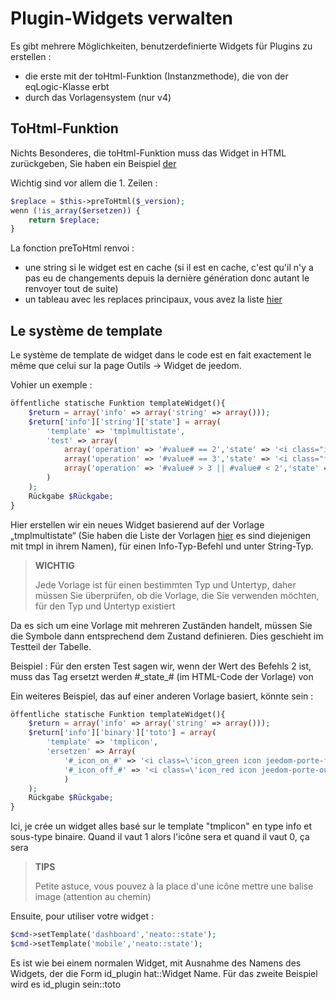 # Plugin-Widgets verwalten

Es gibt mehrere Möglichkeiten, benutzerdefinierte Widgets für Plugins zu erstellen :

- die erste mit der toHtml-Funktion (Instanzmethode), die von der eqLogic-Klasse erbt
- durch das Vorlagensystem (nur v4)

## ToHtml-Funktion

Nichts Besonderes, die toHtml-Funktion muss das Widget in HTML zurückgeben, Sie haben ein Beispiel [der](https://github.com/jeedom/plugin-weather/blob/beta/core/class/weather.class.php#L647)

Wichtig sind vor allem die 1. Zeilen :

````php
$replace = $this->preToHtml($_version);
wenn (!is_array($ersetzen)) {
	return $replace;
}
````

La fonction preToHtml renvoi :

- une string si le widget est en cache (si il est en cache, c'est qu'il n'y a pas eu de changements depuis la dernière génération donc autant le renvoyer tout de suite)
- un tableau avec les replaces principaux, vous avez la liste [hier](https://github.com/jeedom/core/blob/alpha/core/class/eqLogic.class.php#L663)

## Le système de template

Le système de template de widget dans le code est en fait exactement le même que celui sur la page Outils -> Widget de jeedom.

Vohier un exemple :

````php
öffentliche statische Funktion templateWidget(){
	$return = array('info' => array('string' => array()));
	$return['info']['string']['state'] = array(
		'template' => 'tmplmultistate',
		'test' => array(
			array('operation' => '#value# == 2','state' => '<i class="icon maison-vacuum6"></i>'),
			array('operation' => '#value# == 3','state' => '<i class="fa fa-pause"></i>'),
			array('operation' => '#value# > 3 || #value# < 2','state' => '<i class="fa fa-home"></i>')
		)
	);
	Rückgabe $Rückgabe;
}
````

Hier erstellen wir ein neues Widget basierend auf der Vorlage „tmplmultistate“ (Sie haben die Liste der Vorlagen [hier](https://github.com/jeedom/core/tree/alpha/core/template/dashboard) es sind diejenigen mit tmpl in ihrem Namen), für einen Info-Typ-Befehl und unter String-Typ.

> **WICHTIG**
>
> Jede Vorlage ist für einen bestimmten Typ und Untertyp, daher müssen Sie überprüfen, ob die Vorlage, die Sie verwenden möchten, für den Typ und Untertyp existiert

Da es sich um eine Vorlage mit mehreren Zuständen handelt, müssen Sie die Symbole dann entsprechend dem Zustand definieren. Dies geschieht im Testteil der Tabelle.

Beispiel : Für den ersten Test sagen wir, wenn der Wert des Befehls 2 ist, muss das Tag ersetzt werden #\_state_# (im HTML-Code der Vorlage) von </i>

Ein weiteres Beispiel, das auf einer anderen Vorlage basiert, könnte sein :

````php
öffentliche statische Funktion templateWidget(){
	$return = array('info' => array('string' => array()));
	$return['info']['binary']['toto'] = array(
		'template' => 'tmplicon',
		'ersetzen' => Array(
			'#_icon_on_#' => '<i class=\'icon_green icon jeedom-porte-ferme\'></i>',
			'#_icon_off_#' => '<i class=\'icon_red icon jeedom-porte-ouverte\'></i>'
			)
	);
	Rückgabe $Rückgabe;
}
````

Ici, je crée un widget alles basé sur le template "tmplicon" en type info et sous-type binaire. Quand il vaut 1 alors l'icône sera <i class='icon_green icon jeedom-porte-ferme'></i> et quand il vaut 0, ça sera <i class='icon_red icon jeedom-porte-ouverte'></i>

>**TIPS**
>
> Petite astuce, vous pouvez à la place d'une icône mettre une balise image (attention au chemin)

Ensuite, pour utiliser votre widget :

````php
$cmd->setTemplate('dashboard','neato::state');
$cmd->setTemplate('mobile','neato::state');
````

Es ist wie bei einem normalen Widget, mit Ausnahme des Namens des Widgets, der die Form id_plugin hat::Widget Name. Für das zweite Beispiel wird es id_plugin sein::toto


